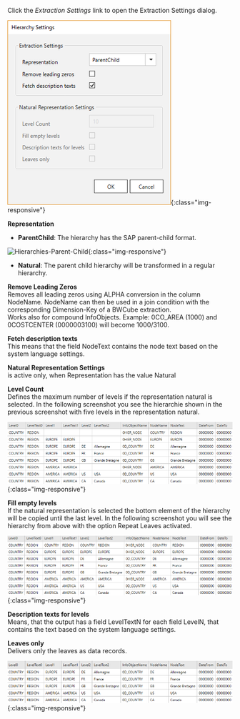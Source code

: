 Click the *Extraction Settings* link to open the Extraction Settings dialog.

![Hierarchy-Settings](/img/content/extractors.bwhier/Hierarchy-settings.png){:class="img-responsive"}

**Representation** 

- **ParentChild**: The hierarchy has the SAP parent-child format.

![Hierarchies-Parent-Child](/img/content/extractors.bwhier/Hierarchies-Parent-Child.png){:class="img-responsive"}

- **Natural**: The parent child hierarchy will be transformed in a regular hierarchy.

**Remove Leading Zeros**<br>
Removes all leading zeros using ALPHA conversion in the column NodeName. NodeName can then be used in a join condition with the corresponding Dimension-Key of a BWCube extraction.<br>
Works also for compound InfoObjects. Example: 0CO_AREA (1000) and 0COSTCENTER (0000003100) will become 1000/3100.

**Fetch description texts**<br>
This means that the field NodeText contains the node text based on the system language settings. 

**Natural Representation Settings**<br>
is active only, when Representation has the value Natural

**Level Count** <br>
Defines the maximum number of levels if the representation natural is selected. In the following screenshot you see the hierarchie shown in the previous screenshot with five levels in the representation natural.

![Hierarchy-Parent-Child-Natural](/img/content/extractors.bwhier/Hierarchy-Parent-Child-Natural.png){:class="img-responsive"}

**Fill empty levels**  <br>
If the natural representation is selected the bottom element of the hierarchy will be copied until the last level. In the following screenshot you will see the hierarchy from above with the option Repeat Leaves activated.


![Hierarchy-Parent-Child-Repeat](/img/content/extractors.bwhier/Hierarchy-Parent-Child-Repeat.png){:class="img-responsive"}

**Description texts for levels**<br>
Means, that the output has a field LevelTextN for each field LevelN, that contains the text based on the system language settings.

**Leaves only**<br>
Delivers only the leaves as data records.

![Hierarchy-Parent-Child-Repeat](/img/content/extractors.bwhier/Hierarchy-leaves-only.png){:class="img-responsive"}